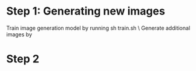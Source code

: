 # Step 1: Generating new images  
Train image generation model by running sh train.sh \\
Generate additional images by 
# Step 2
